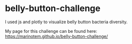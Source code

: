 # belly-button-challenge
I used js and plotly to visualize belly button bacteria diversity.

My page for this challenge can be found here: https://marinotem.github.io/belly-button-challenge/
